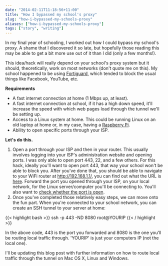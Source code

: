 ```yaml
---
date: "2014-02-11T11:18:56+11:00"
title: "How I bypassed my school's proxy"
slug: "how-i-bypassed-my-schools-proxy"
aliases: ["how-i-bypassed-my-schools-proxy"]
tags: ["story", "writing"]
---
```

In my final year of schooling, I worked out how I could bypass my school's proxy. A shame that I discovered it so late, but hopefully those reading this may be able to get a bit more use out of it than I did (only a few months!).  

This idea/hack will really depend on your school's proxy system but it should, theoretically, work on most networks (don't quote me on this). My school happened to be using [Fortiguard](https://www.fortiguard.com/), which tended to block the usual things like Facebook, YouTube, etc.  

**Requirements**	

+	A fast internet connection at home (1 Mbps up, at least).  
+	A fast internet connection at school, if it has a high down speed, it'll increase the speed with which web pages load through the tunnel we'll be setting up.  
+	Access to a Linux system at home. This could be running Linux on an old laptop at home or, in my case, having a [Raspberry Pi](http://raspberrypi.org/).  
+	Ability to open specific ports through your ISP.  

**Let's do this.**  

1. Open a port through your ISP and then in your router. This usually involves logging into your ISP's administration website and opening ports. I was only able to open port 443, 22, and a few others. For this hack, ideally you'll want to open port 443, that way your school won't be able to block you. After you've done that, you should be able to navigate to your WiFi router at http://192.168.1.1/, you can find out what the URL is [here](http://portforward.com/default_username_password/). Forward the port you opened through your ISP, on your local network, for the Linux server/computer you'll be connecting to. You'll also want to [check whether the port is open](http://www.canyouseeme.org/).  
2. Once you've completed those relatively easy steps, we can move onto the fun part. When you're connected to your school network, you can create an SSH tunnel to your server at home:  

{{< highlight bash >}}
ssh -p 443 -ND 8080 root@YOURIP
{{< / highlight >}}
        
In the above code, 443 is the port you forwarded and 8080 is the one you'll be routing local traffic through. 'YOURIP' is just your computers IP (not the local one).  
    
I'll be updating this blog post with further information on how to route local traffic through the tunnel on Mac OS X, Linux and Windows.
